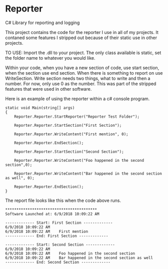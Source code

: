 # Reporter
C# Library for reporting and logging

This project contains the code for the reporter I use in all of my projects. It contaned some features I stripped out because 
of their static use in other projects.

TO USE:
Import the .dll to your project. The only class available is static, set the folder name to whatever you would like. 

Within your code, when you have a new section of code, use start section, when the section use end section. When there is 
something to report on use WriteSection. Write section needs two things, what to write and then a number. For now, only use 0 as the number.
This was part of the stripped features that were used in other software.


Here is an example of using the reporter within a c# console program.
```
static void Main(string[] args)
{
    Reporter.Reporter.StartReporter("Reporter Test Folder");

    Reporter.Reporter.StartSection("First Section");

    Reporter.Reporter.WriteContent("First mention", 0);

    Reporter.Reporter.EndSection();

    Reporter.Reporter.StartSection("Second Section");

    Reporter.Reporter.WriteContent("Foo happened in the second section",0);

    Reporter.Reporter.WriteContent("Bar happened in the second section as well", 0);

    Reporter.Reporter.EndSection();
}
```
The report file looks like this when the code above runs.
```
*****************************************
Software Launched at: 6/9/2018 10:09:22 AM
 
------------- Start: First Section -------------
6/9/2018 10:09:22 AM
6/9/2018 10:09:22 AM    First mention
------------- End: First Section -------------
 
------------- Start: Second Section -------------
6/9/2018 10:09:22 AM
6/9/2018 10:09:22 AM    Foo happened in the second section
6/9/2018 10:09:22 AM    Bar happened in the second section as well
------------- End: Second Section -------------
```
 

